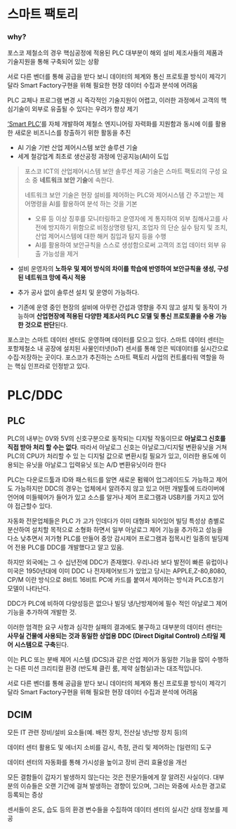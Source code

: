 # 스마트 팩토리

### why?

포스코 제철소의 경우 핵심공정에 적용된 PLC 대부분이 해외 설비 제조사들의 제품과 기술지원을 통해 구축되어 있는 상황

서로 다른 벤더를 통해 공급을 받다 보니 데이터의 체계와 통신 프로토콜 방식이 제각기 달라 Smart Factory구현을 위해 필요한 현장 데이터 수집과 분석에 어려움

PLC 교체나 프로그램 변경 시 즉각적인 기술지원이 어렵고, 이러한 과정에서 고객의 핵심기술이 외부로 유출될 수 있다는 우려가 항상 제기

[‘Smart PLC’](https://smartfuture-poscoict.co.kr/418)를 자체 개발하여 제철소 엔지니어링 자력화를 지원함과 동시에 이를 활용한 새로운 비즈니스를 창출하기 위한 활동을 추진

* AI 기술 기반 산업 제어시스템 보안 솔루션 기술
* 세계 철강업계 최초로 생산공정 과정에 인공지능(AI)이 도입

>  포스코 ICT의 산업제어시스템 보안 솔루션 제공 기술은 스마트 팩토리의 구성 요 소 중 **네트워크 보안 기술**에 속한다.
>
>  네트워크 보안 기술은 현장 설비를 제어하는 PLC와 제어시스템 간 주고받는 제어명령을 AI를 활용하여 분석 하는 것을 기본
>
> * 오류 등 이상 징후를 모니터링하고 운영자에 게 통지하여 외부 침해사고를 사전에 방지하기 위함으로 비정상명령 탐지, 조업자 의 단순 실수 탐지 및 조치, 산업 제어시스템에 대한 해커 침입과 탐지 등을 수행
> * AI를 활용하여 보안규칙을 스스로 생성함으로써 고객의 조업 데이터 외부 유출 가능성을 제거

* 설비 운영자의 **노하우 및 제어 방식의 차이를 학습에 반영하여 보안규칙을 생성, 구성된 네트워크 망에 즉시 적용**

* 추가 공사 없이 솔루션 설치 및 운영이 가능하다. 

* 기존에 운영 중인 현장의 설비에 아무런 간섭과 영향을 주지 않고 설치 및 동작이 가능하며 **산업현장에 적용된 다양한 제조사의 PLC 모델 및 통신 프로토콜을 수용 가능한 것으로 판단**된다.

포스코는 스마트 데이터 센터도 운영하며 데이터를 모으고 있다. 스마트 데이터 센터는 포항제철소 내 공장에 설치된 사물인터넷(IoT) 센서를 통해 얻은 빅데이터를 실시간으로 수집·저장하는 곳이다. 포스코가 추진하는 스마트 팩토리 사업의 컨트롤타워 역할을 하는 핵심 인프라로 인정받고 있다.



# PLC/DDC

## PLC

PLC의 내부는 0V와 5V의 신호구분으로 동작되는 디지털 작동이므로 **아날로그 신호를 직접 받아 처리 할 수는 없다**. 따라서 아날로그 신호는 아날로그/디지털 변환유닛을 거쳐 PLC의 CPU가 처리할 수 있 는 디지털 값으로 변환시킬 필요가 있고, 이러한 용도에 이용되는 유닛을 아날로그 입력유닛 또는 A/D 변환유닛이라 한다

PLC는 다운로드툴과 ID와 패스워드를 알면 새로운 펌웨어 업그레이드도 가능하고 제어도 가능하지만 DDC의 경우는 업체에서 알려주지 않고 있고 어떤 개발툴에 드라이버에 언어에 미들웨어가 들어가 있고 소스를 알거나 제어 프로그램과 USB키를 가지고 있어야 접근할수 있다.

자동화 전문업체들은 PLC 가 고가 인데다가 이미 대형화 되어있어 빌딩 특성상 층별로 분산하여 설치할 목적으로 소형화 하면서 일부 아날로그 제어 기능을 추가하고 성능을 다소 낮추면서 저가형 PLC를 만들어 중앙 감시제어 프로그램과 접목시킨 일종의 빌딩제어 전용 PLC를 DDC를 개발했다고 알고 있음.

하지만 외국에는 그 수 십년전에 DDC가 존재했다. 우리나라 보다 발전이 빠른 유럽이나 미국은 1950년대에 이미 DDC 나 전자제어보드가 있었고 당시는 APPLE,Z-80,8080, CP/M 이란 방식으로 8비트 16비트 PC에 카드를 붙여서 제어하는 방식과 PLC초창기 모델이 나타난다.

DDC가 PLC에 비하여 다양성등은 없으나 빌딩 냉/난방제어에 필수 적인  아날로그 제어 기능을 추가하여 개발한 것.

이러한 엄격한 요구 사항과 심각한 실패의 결과에도 불구하고 대부분의 데이터 센터는 **사무실 건물에 사용되는 것과 동일한 상업용 DDC (Direct Digital Control) 스타일 제어 시스템으로 구축**된다.

이는 PLC 또는 분배 제어 시스템 (DCS)과 같은 산업 제어가 동일한 기능을 많이 수행하는 다른 미션 크리티컬 환경 (반도체 클린 룸, 제약 실험실)과는 대조적입니다.

서로 다른 벤더를 통해 공급을 받다 보니 데이터의 체계와 통신 프로토콜 방식이 제각기 달라 Smart Factory구현을 위해 필요한 현장 데이터 수집과 분석에 어려움



## DCIM

모든 IT 관련 장비/설비 요소들(예. 배전 장치, 전산실 냉난방 장치 등)의

데이터 센터 활용도 및 에너지 소비를 감시, 측정, 관리 및 제어하는 [일련의] 도구

데이터 센터의 자동화를 통해 가시성을 높이고 장비 관리 효율성을 개선

모든 결함들이 갑자기 발생하지 않는다는 것은 전문가들에게 잘 알려진 사실이다. 대부분의 이슈들은 오랜 기간에 걸쳐 발생하는 경향이 있으며, 그러는 와중에 사소한 경고로 등록되는 증상

센서들이 온도, 습도 등의 환경 변수들을 수집하여 데이터 센터의 실시간 상태 정보를 제공